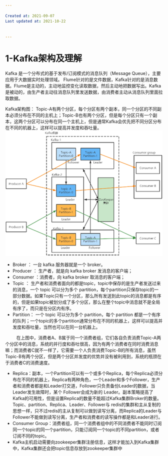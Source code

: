 ```yaml
---

Created at: 2021-09-07
Last updated at: 2021-10-22


---
```


# 1-Kafka架构及理解


Kafka 是一个分布式的基于发布/订阅模式的消息队列（Message Queue），主要应用于大数据实时处理领域。
Flume针对的是文件数据，Kafka针对的是消息数据。Flume是主动的，主动地监控变化读取数据，然后主动地把数据写出。Kafka是被动的，由生产者主动往消息队列里发送数据，由消费者主动从消息队列里面拉取数据。

Kafka架构图：
Topic-A有两个分区，每个分区有两个副本，同一个分区的不同副本必须分布在不同的主机上；Topic-B也有两个分区，但是每个分区只有一个副本，这两个分区可以分布在同一个主机上，但是通常Kafka会优先把不同分区分布在不同的机器上，这样可以提高并发度和吞吐量。
![unknown_filename.png](./_resources/1-Kafka架构及理解.resources/unknown_filename.png)

* Broker ： 一台 kafka 服务器就是一个 broker。
* Producer ： 生产者，就是向 kafka broker 发消息的客户端；
* Consumer ：消费者，向 kafka broker 取消息的客户端；
* Topic ： 生产者和消费者面向的都是topic，topic中保存的是生产者发送过来的消息，一个 topic 可以分为多个 partition，每个partition只保存topic的一部分数据。如果Topic只有一个分区，那么所有发送到此topic的消息都是有序的，但是如果topic被划分成了多个分区，那么在整个topic中消息就不是全局有序了，而只是在分区内有序。
* Partition： 一个 topic 可以分为多个 partition，每个 partition 都是一个有序的队列；一个topic的多个partition通常分布在不同的机器上，这样可以提高并发度和吞吐量，当然也可以在同一台机器上。

         在上图中，消费者A、B属于同一个消费者组，它们各自负责消费Topic-A两个分区中的消息，系统的并行度和吞吐很高，因为有两个消费者在同时消费消息嘛；而消费者C就不一样了，它需要一个人负责消费Topic-B的所有消息，虽然Topic-B有两个分区，但是两个分区并发度的优势并没有被利用到，系统的瓶颈在于消费者C的消费速度。

* Replica：副本，一个Partition可以有一个或多个Replica，每个Replica必须分布在不同的机器上，Replica有两种角色，一个Leader和多个Follower，生产者和消费者都是和Leader打交道，Follower只负责备份Leader的数据，当Leader发生故障时，某个 Follower会成为新的 Leader。副本策略提高了Kafka的可用性，但是设置Replica的数量不能超过Kafka集群Broker的数量。Topic、partition、Replica、Leader、Follower与 redis的集群和主从复制的思想一样，只不过redis的主从复制可以做到读写分离，而Replica的Leader与Follower不能做到读写分离，生产者和消费者的读写操作都是和Leader进行。
* Consumer Group：消费者组，同一个消费者组中的不同消费者不能同时订阅同一个topic的同一个partition，只能订阅同一个topic的不同partition，或者订阅不同的topic。
* Kafka主机启动需要向zookeeper集群注册信息，这样才能加入到Kafka集群中，Kafka集群还会把topic信息存放到zookeeper集群中

